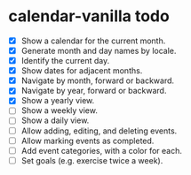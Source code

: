 # calendar-vanilla todo

- [x] Show a calendar for the current month.
- [x] Generate month and day names by locale.
- [x] Identify the current day.
- [x] Show dates for adjacent months.
- [x] Navigate by month, forward or backward.
- [x] Navigate by year, forward or backward.
- [x] Show a yearly view.
- [ ] Show a weekly view.
- [ ] Show a daily view.
- [ ] Allow adding, editing, and deleting events.
- [ ] Allow marking events as completed.
- [ ] Add event categories, with a color for each.
- [ ] Set goals (e.g. exercise twice a week).
